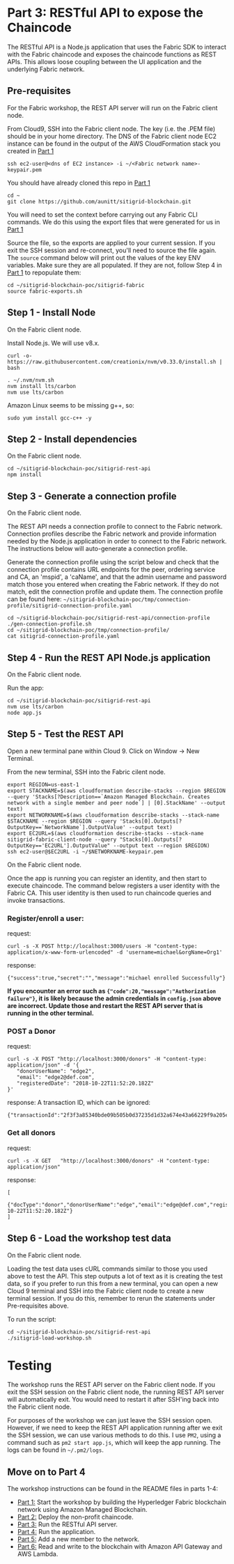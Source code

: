 # Part 3: RESTful API to expose the Chaincode

The RESTful API is a Node.js application that uses the Fabric SDK to interact with the Fabric chaincode
and exposes the chaincode functions as REST APIs. This allows loose coupling between the UI application
and the underlying Fabric network.

## Pre-requisites
For the Fabric workshop, the REST API server will run on the Fabric client node.

From Cloud9, SSH into the Fabric client node. The key (i.e. the .PEM file) should be in your home directory. 
The DNS of the Fabric client node EC2 instance can be found in the output of the AWS CloudFormation stack you 
created in [Part 1](../sitigrid-fabric/README.md)

```
ssh ec2-user@<dns of EC2 instance> -i ~/<Fabric network name>-keypair.pem
```

You should have already cloned this repo in [Part 1](../sitigrid-fabric/README.md)

```
cd ~
git clone https://github.com/aunitt/sitigrid-blockchain.git
```

You will need to set the context before carrying out any Fabric CLI commands. We do this 
using the export files that were generated for us in [Part 1](../sitigrid-fabric/README.md)

Source the file, so the exports are applied to your current session. If you exit the SSH 
session and re-connect, you'll need to source the file again. The `source` command below
will print out the values of the key ENV variables. Make sure they are all populated. If
they are not, follow Step 4 in [Part 1](../sitigrid-fabric/README.md) to repopulate them:

```
cd ~/sitigrid-blockchain-poc/sitigrid-fabric
source fabric-exports.sh
```

## Step 1 - Install Node
On the Fabric client node.

Install Node.js. We will use v8.x.

```
curl -o- https://raw.githubusercontent.com/creationix/nvm/v0.33.0/install.sh | bash
```

```
. ~/.nvm/nvm.sh
nvm install lts/carbon
nvm use lts/carbon
```

Amazon Linux seems to be missing g++, so:

```
sudo yum install gcc-c++ -y
```

## Step 2 - Install dependencies
On the Fabric client node.

```
cd ~/sitigrid-blockchain-poc/sitigrid-rest-api
npm install
```

## Step 3 - Generate a connection profile
On the Fabric client node.

The REST API needs a connection profile to connect to the Fabric network. Connection profiles describe
the Fabric network and provide information needed by the Node.js application in order to connect to the
Fabric network. The instructions below will auto-generate a connection profile. 

Generate the connection profile using the script below and check that the connection profile contains 
URL endpoints for the peer, ordering service and CA, an 'mspid', a 'caName', and that the admin username and password
match those you entered when creating the Fabric network. If they do not match, edit the connection profile
and update them. The connection profile can be found here: `~/sitigrid-blockchain-poc/tmp/connection-profile/sitigrid-connection-profile.yaml`

```
cd ~/sitigrid-blockchain-poc/sitigrid-rest-api/connection-profile
./gen-connection-profile.sh
cd ~/sitigrid-blockchain-poc/tmp/connection-profile/
cat sitigrid-connection-profile.yaml
```

## Step 4 - Run the REST API Node.js application
On the Fabric client node.

Run the app:

```
cd ~/sitigrid-blockchain-poc/sitigrid-rest-api
nvm use lts/carbon
node app.js 
```

## Step 5 - Test the REST API
Open a new terminal pane within Cloud 9.  Click on Window -> New Terminal.

From the new terminal, SSH into the Fabric cilent node.  

```
export REGION=us-east-1
export STACKNAME=$(aws cloudformation describe-stacks --region $REGION --query 'Stacks[?Description==`Amazon Managed Blockchain. Creates network with a single member and peer node`] | [0].StackName' --output text)
export NETWORKNAME=$(aws cloudformation describe-stacks --stack-name $STACKNAME --region $REGION --query 'Stacks[0].Outputs[?OutputKey==`NetworkName`].OutputValue' --output text)
export EC2URL=$(aws cloudformation describe-stacks --stack-name sitigrid-fabric-client-node --query "Stacks[0].Outputs[?OutputKey=='EC2URL'].OutputValue" --output text --region $REGION)
ssh ec2-user@$EC2URL -i ~/$NETWORKNAME-keypair.pem
```

On the Fabric client node.

Once the app is running you can register an identity, and then start to execute chaincode. The command
below registers a user identity with the Fabric CA. This user identity is then used to run chaincode
queries and invoke transactions.

### Register/enroll a user:

request:
```
curl -s -X POST http://localhost:3000/users -H "content-type: application/x-www-form-urlencoded" -d 'username=michael&orgName=Org1'
```

response:
```
{"success":true,"secret":"","message":"michael enrolled Successfully"}
```

**If you encounter an error such as `{"code":20,"message":"Authorization failure"}`, it is likely because the admin credentials in `config.json` above are incorrect.  Update those and restart the REST API server that is running in the other terminal.**

### POST a Donor

request:
```
curl -s -X POST "http://localhost:3000/donors" -H "content-type: application/json" -d '{ 
   "donorUserName": "edge2", 
   "email": "edge2@def.com", 
   "registeredDate": "2018-10-22T11:52:20.182Z" 
}'
```

response:
A transaction ID, which can be ignored:

```
{"transactionId":"2f3f3a85340bde09b505b0d37235d1d32a674e43a66229f9a205e7d8d5328ed1"}
```

### Get all donors

request:
```
curl -s -X GET   "http://localhost:3000/donors" -H "content-type: application/json"
```

response:
```
[
    {"docType":"donor","donorUserName":"edge","email":"edge@def.com","registeredDate":"2018-10-22T11:52:20.182Z"}
]
```
## Step 6 - Load the workshop test data
On the Fabric client node.

Loading the test data uses cURL commands similar to those you used above to test the API. 
This step outputs a lot of text as it is creating the test data, so if you prefer to run this from a new terminal, 
you can open a new Cloud 9 terminal and SSH into the Fabric client node to create a new terminal session. If you do
this, remember to rerun the statements under Pre-requisites above.

To run the script:

```
cd ~/sitigrid-blockchain-poc/sitigrid-rest-api
./sitigrid-load-workshop.sh
```

# Testing
The workshop runs the REST API server on the Fabric client node. If you exit the SSH session on the Fabric client node, 
the running REST API server will automatically exit. You would need to restart it after SSH'ing back into 
the Fabric client node.

For purposes of the workshop we can just leave the SSH session open. However, if we need to keep the REST 
API application running after we exit the SSH session, we can use various methods to do this. I use `PM2`,
using a command such as `pm2 start app.js`, which will keep the app running. The logs can be found in `~/.pm2/logs`.

## Move on to Part 4
The workshop instructions can be found in the README files in parts 1-4:

* [Part 1:](../sitigrid-fabric/README.md) Start the workshop by building the Hyperledger Fabric blockchain network using Amazon Managed Blockchain.
* [Part 2:](../sitigrid-chaincode/README.md) Deploy the non-profit chaincode. 
* [Part 3:](../sitigrid-rest-api/README.md) Run the RESTful API server. 
* [Part 4:](../sitigrid-ui/README.md) Run the application. 
* [Part 5:](../new-member/README.md) Add a new member to the network.
* [Part 6:](../sitigrid-lambda/README.md) Read and write to the blockchain with Amazon API Gateway and AWS Lambda.
